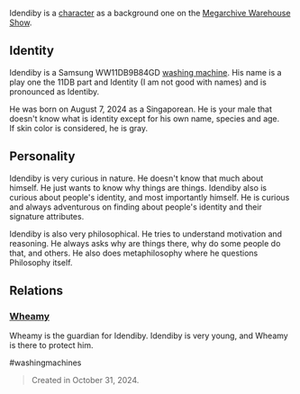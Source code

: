 Idendiby is a [character](Characters.md) as a background one on the [Megarchive Warehouse Show](Megarchive%20Warehouse%20Show.md).

## Identity

Idendiby is a Samsung WW11DB9B84GD [washing machine](Washing%20Machines.md). His name is a play one the 11DB part and Identity (I am not good with names) and is pronounced as Identiby.

He was born on August 7, 2024 as a Singaporean. He is your male that doesn't know what is identity except for his own name, species and age.  
If skin color is considered, he is gray.

## Personality
Idendiby is very curious in nature. He doesn't know that much about himself. He just wants to know why things are things. Idendiby also is curious about people's identity, and most importantly himself. He is curious and always adventurous on finding about people's identity and their signature attributes.

Idendiby is also very philosophical. He tries to understand motivation and reasoning. He always asks why are things there, why do some people do that, and others. He also does metaphilosophy where he questions Philosophy itself.

## Relations

### [Wheamy](Wheamy.md)
Wheamy is the guardian for Idendiby. Idendiby is very young, and Wheamy is there to protect him.


#washingmachines


> Created in October 31, 2024.